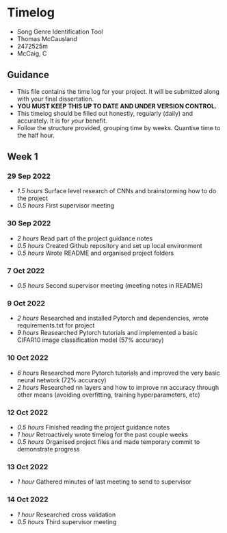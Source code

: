 # Timelog

* Song Genre Identification Tool
* Thomas McCausland
* 2472525m
* McCaig, C

## Guidance

* This file contains the time log for your project. It will be submitted along with your final dissertation.
* **YOU MUST KEEP THIS UP TO DATE AND UNDER VERSION CONTROL.**
* This timelog should be filled out honestly, regularly (daily) and accurately. It is for *your* benefit.
* Follow the structure provided, grouping time by weeks.  Quantise time to the half hour.

## Week 1

### 29 Sep 2022

* *1.5 hours* Surface level research of CNNs and brainstorming how to do the project
* *0.5 hours* First supervisor meeting

### 30 Sep 2022

* *2 hours* Read part of the project guidance notes
* *0.5 hours* Created Github repository and set up local environment
* *0.5 hours* Wrote README and organised project folders

### 7 Oct 2022

* *0.5 hours* Second supervisor meeting (meeting notes in README)

### 9 Oct 2022

* *2 hours* Researched and installed Pytorch and dependencies, wrote requirements.txt for project
* *9 hours* Reasearched Pytorch tutorials and implemented a basic CIFAR10 image classification model (57% accuracy)

### 10 Oct 2022

* *6 hours* Researched more Pytorch tutorials and improved the very basic neural network  (72% accuracy)
* *2 hours* Researched nn layers and how to improve nn accuracy through other means (avoiding overfitting, training hyperparameters, etc)

### 12 Oct 2022

* *0.5 hours* Finished reading the project guidance notes
* *1 hour* Retroactively wrote timelog for the past couple weeks
* *0.5 hours* Organised project files and made temporary commit to demonstrate progress

### 13 Oct 2022

* *1 hour* Gathered minutes of last meeting to send to supervisor

### 14 Oct 2022

* *1 hour* Researched cross validation
* *0.5 hours* Third supervisor meeting

